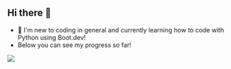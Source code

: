 ## Hi there 👋
- 🌱 I'm new to coding in general and currently learning how to code with Python using Boot.dev!
- Below you can see my progress so far!
<p align="left">
  <img src="https://api.boot.dev/v1/users/public/fade0773-58b1-4139-b2d8-722c57e5ef0d/thumbnail" >
</p>
<!--
**Keeroh-jpg/Keeroh-jpg** is a ✨ _special_ ✨ repository because its `README.md` (this file) appears on your GitHub profile.

Here are some ideas to get you started:

- 🔭 I’m currently working on ...
- 🌱 I’m currently learning ...
- 👯 I’m looking to collaborate on ...
- 🤔 I’m looking for help with ...
- 💬 Ask me about ...
- 📫 How to reach me: ...
- 😄 Pronouns: ...
- ⚡ Fun fact: ...
-->
